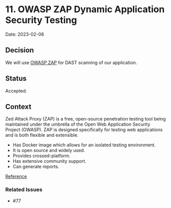 # 11. OWASP ZAP Dynamic Application Security Testing

Date: 2023-02-06

## Decision

We will use [OWASP ZAP](https://www.zaproxy.org/) for DAST scanning of our application.

## Status

Accepted.

## Context

Zed Attack Proxy (ZAP) is a free, open-source penetration testing tool being maintained under the umbrella of the Open Web Application Security Project (OWASP). ZAP is designed specifically for testing web applications and is both flexible and extensible.
- Has Docker image which allows for an isolated testing environment.
- It is open source and widely used.
- Provides crossed-platform.
- Has extensive community support.
- Can generate reports.

[Reference](https://www.zaproxy.org/getting-started/)

### Related Issues

- #77
